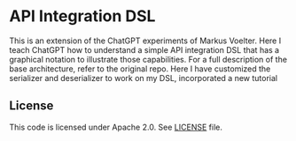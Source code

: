 # API Integration DSL
   This is an extension of the ChatGPT experiments of Markus Voelter. Here I teach ChatGPT how to understand a simple API integration DSL that has a graphical notation to illustrate those capabilities. For a full description of the base architecture, refer to the original repo. Here I have customized the serializer and deserializer to work on my DSL, incorporated a new tutorial

   
## License

This code is licensed under Apache 2.0. See [LICENSE](LICENSE) file.
